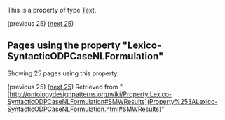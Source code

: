 This is a property of type [Text](../Type/Text.md "Type:Text").




  

(previous 25) ([next 25](http://ontologydesignpatterns.org/wiki/index.php?title=Property:Lexico-SyntacticODPCaseNLFormulation&from=Lexico+Syntactic+ODPs+corresponding+to+Simple+Part-Whole+relation+%22or%22+Constituency+%22or%22+Componency+%22or%22+Collection-Entity+ODPs%2F2#SMWResults "Property:Lexico-SyntacticODPCaseNLFormulation"))
## Pages using the property "Lexico-SyntacticODPCaseNLFormulation"


Showing 25 pages using this property.


(previous 25) ([next 25](http://ontologydesignpatterns.org/wiki/index.php?title=Property:Lexico-SyntacticODPCaseNLFormulation&from=Lexico+Syntactic+ODPs+corresponding+to+Simple+Part-Whole+relation+%22or%22+Constituency+%22or%22+Componency+%22or%22+Collection-Entity+ODPs%2F2#SMWResults "Property:Lexico-SyntacticODPCaseNLFormulation"))
Retrieved from "[http://ontologydesignpatterns.org/wiki/Property:Lexico-SyntacticODPCaseNLFormulation#SMWResults](Property%253ALexico-SyntacticODPCaseNLFormulation.html#SMWResults)"